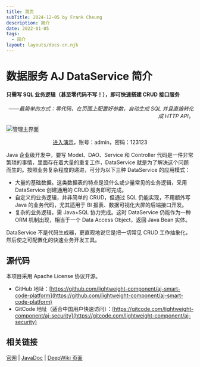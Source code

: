```yaml
---
title: 首页
subTitle: 2024-12-05 by Frank Cheung
description: 简介
date: 2022-01-05
tags:
  - 简介
layout: layouts/docs-cn.njk
---
```


# 数据服务 AJ DataService 简介

<a name="intro"></a>
<h4>只需写 SQL 业务逻辑（甚至零代码不写！），即可快速搭建 CRUD 接口服务</h4>
<p style="text-align: right;font-style: italic;">——最简单的方式：零代码，在页面上配置好参数，自动生成 SQL 并且直接转化成 HTTP API。</p>
<img class="content" style="border: 1px solid #ccc;" src="../asset/imgs/ds.jpg" title="管理主界面" />
<p style="text-align: center;"><a href="../../../demo/data-service" target="_blank">进入演示</a>，账号：admin，密码：123123</p>
<p>
Java 企业级开发中，要写 Model、DAO、Service 和 Controller 代码是一件非常繁琐的事情，里面存在着大量的重复工作，DataService
就是为了解决这个问题而生的。按照业务复杂程度的递进，可分为以下三种 DataService 的应用模式：
</p>
<ul>
  <li>大量的基础数据。这类数据表的特点是没什么或少量常见的业务逻辑，采用 DataService 创建通用的 CRUD 服务即可完成。</li>
  <li>自定义的业务逻辑，并非简单的 CRUD，但通过 SQL 仍能实现，不用额外写 Java 的业务代码，尤其适用于 BI 报表、数据可视化大屏的后端接口开发。</li>
  <li>复杂的业务逻辑，需 Java+SQL 协力完成。这时 DataService 仍能作为一种 ORM 机制出现，相当于一个 Data Access Object，返回 Java Bean 实体。
  </li>
</ul>

<p>DataService 不是代码生成器，更直观地说它是把一切常见 CRUD 工作抽象化，然后使之可配置化的快速业务开发工具。</p>

## 源代码

本项目采用 Apache License 协议开源。

- GitHub
  地址：[https://github.com/lightweight-component/aj-smart-code-platform](https://github.com/lightweight-component/aj-smart-code-platform)
- GitCode
  地址（适合中国用户快速访问）：[https://gitcode.com/lightweight-component/aj-security](https://gitcode.com/lightweight-component/aj-security)

## 相关链接

[官网](https://dataservice.ajaxjs.com) | [JavaDoc](https://javadoc.io/doc/com.ajaxjs/aj-security) | [DeepWiki 页面](https://deepwiki.com/lightweight-component/aj-security)

